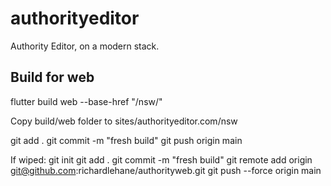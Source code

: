 # authorityeditor

Authority Editor, on a modern stack.

## Build for web

flutter build web --base-href "/nsw/"

Copy build/web folder to sites/authorityeditor.com/nsw

git add .
git commit -m "fresh build"
git push origin main


If wiped:
git init
git add .
git commit -m "fresh build"
git remote add origin git@github.com:richardlehane/authorityweb.git
git push --force origin main

